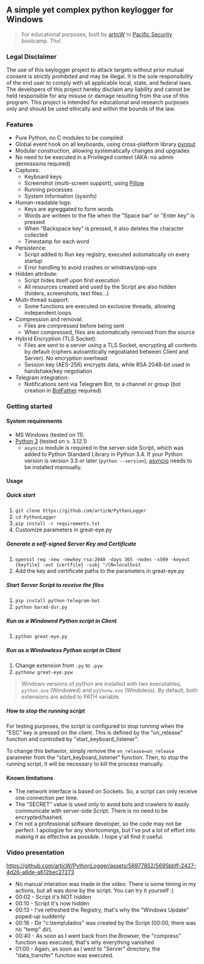## A **simple yet complex** python keylogger for Windows 
>For educational purposes, built by [articW](https://github.com/articW) to [Pacific Security](https://site.pacificsec.com/en) bootcamp. Thx!

### Legal Disclaimer
The use of this keylogger project to attack targets without prior mutual consent is strictly prohibited and may be illegal. It is the sole responsibility of the end user to comply with all applicable local, state, and federal laws. The developers of this project hereby disclaim any liability and cannot be held responsible for any misuse or damage resulting from the use of this program. This project is intended for educational and research purposes only and should be used ethically and within the bounds of the law.

### Features
- Pure Python, no C modules to be compiled
- Global event hook on all keyboards, using cross-platform library [pynput](https://github.com/moses-palmer/pynput?tab=readme-ov-file)
- Modular construction, allowing systematically changes and upgrades
- No need to be executed in a Privileged context (AKA: no admin permissions required)
- Captures: 
    - Keyboard keys
    - Screenshot (multi-screen support), using [Pillow](https://github.com/python-pillow/Pillow)
    - Running processes
    - System Information (sysinfo)
- Human-readable logs:
    - Keys are agreggated to form words
    - Words are writeen to the file when the "Space bar" or "Enter key" is pressed
    - When "Backspace key" is pressed, it also deletes the character collected
    - Timestamp for each word
- Persistence:
    - Script added to Run key registry, executed automatically on every startup
    - Error handling to avoid crashes or windows/pop-ups
- Hidden attribute:
    - Script hides itself upon first execution
    - All resources created and used by the Script are also hidden (folders, screenshots, text files...)
- Multi-thread support:
    - Some functions are executed on exclusive threads, allowing independent loops
- Compression and removal: 
    - Files are compressed before being sent
    - When compressed, files are automatically removed from the source
- Hybrid Encryption (TLS Socket):
    - Files are sent to a server using a TLS Socket, encrypting all contents by default (ciphers autoamtically negoatiated between Client and Server). No encryption overhead
    - Session key (AES-256) encrypts data, while RSA 2048-bit used in handshake/key negotiation
- Telegram integration:
    - Notifications sent via Telegram Bot, to a channel or group (bot creation in [BotFather](https://telegram.me/BotFather) required)

### Getting started

#### System requirements
- MS Windows (tested on 11).
- [Python 3](https://www.python.org/downloads/) (tested on v. 3.12.1)
    - `asyncio` module is required in the server-side Script, which was added to Python Standard Library  in Python 3.4. If your Python version is version 3.3 or later (`python --version`), [asyncio](https://pypi.org/project/asyncio/) needs to be installed mannually. 

#### Usage

##### **Quick start**
1. `git clone https://github.com/articW/PythonLogger`
2. `cd PythonLogger`
3. `pip install -r requirements.txt`
4. Customize parameters in great-eye.py
##### **Generate a self-signed Server Key and Certificate**
1. `openssl req -new -newkey rsa:2048 -days 365 -nodes -x509 -keyout {keyfile} -out {certfile} -subj "/CN=localhost`
2. Add the key and certificate paths to the parameters in great-eye.py
##### **Start Server Script to receive the files**
1. `pip install python-telegram-bot`
2. `python barad-dur.py`
##### **Run as a Windowed Python script in Client**
1. `python great-eye.py`
##### **Run as a Windowless Python script in Client**
1. Change extension from `.py` to `.pyw`
2. `pythonw great-eye.pyw`
> Windows versions of python are installed with two executables, `python.exe` (Windowed) and `pythonw.exe` (Windoless). By default, both extensions are added to PATH variable. 

##### **How to stop the running script**
For testing purposes, the script is configured to stop running when the "ESC" key is pressed on the client. This is defined by the "on_release" function and controlled by "start_keyboard_listener".

To change this behavior, simply remove the `on_release=on_release` parameter from the "start_keyboard_listener" function. Then, to stop the running script, it will be necessary to kill the process manually.

#### Known limitations
- The network interface is based on Sockets. So, a script can only receive one connection per time. 
- The "SECRET" value is used only to avoid bots and crawlers to easily communicate with server-side Script. There is no need to be encrypted/hashed. 
- I'm not a professional software developer, so the code may not be perfect. I apologize for any shortcomings, but I've put a lot of effort into making it as effective as possible. I hope y'all find it useful.

### Video presentation
https://github.com/articW/PythonLogger/assets/56977852/5695bbff-2427-4d26-a6de-a612bec27273
- No manual interation was made in the video. There is some timing in my actions, but all was done by the script. You can try it yourself :)
- 00:02 - Script it's NOT hidden
- 00:10 - Script it's now hidden
- 00:13 - I've refreshed the Registry, that's why the "Windows Update" poped-up suddenly
- 00:18 - Dir "c:\temp\dados\" was created by the Script (00:00, there was no "temp" dir).
- 00:40 - As soon as I went back from the Browser, the "compress" function was executed, that's why everything vanished
- 01:00 - Again, as soon as I went to "Server" directory, the "data_transfer" function was executed. 
